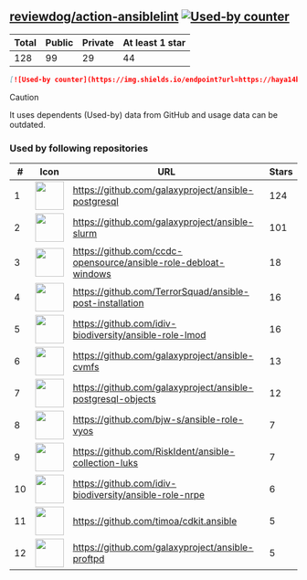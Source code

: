 





## [reviewdog/action-ansiblelint](https://github.com/reviewdog/action-ansiblelint) [![Used-by counter](https://img.shields.io/endpoint?url=https://haya14busa.github.io/github-used-by/data/reviewdog/action-ansiblelint/shieldsio.json)](https://github.com/haya14busa/github-used-by/tree/main/repo/reviewdog/action-ansiblelint)

| Total | Public | Private | At least 1 star
| ----- | ------ | ------- | ---------------
| 128 | 99 | 29 | 44 |

```md
[![Used-by counter](https://img.shields.io/endpoint?url=https://haya14busa.github.io/github-used-by/data/reviewdog/action-ansiblelint/shieldsio.json)](https://github.com/haya14busa/github-used-by/tree/main/repo/reviewdog/action-ansiblelint)
```

> [!CAUTION]
> It uses dependents (Used-by) data from GitHub and usage data can be outdated.

### Used by following repositories

| # | Icon | URL | Stars |
| -- | -- | -- | -- | 
|1|<img src="https://github.com/galaxyproject.png" width=50 height=50>|https://github.com/galaxyproject/ansible-postgresql|124|
|2|<img src="https://github.com/galaxyproject.png" width=50 height=50>|https://github.com/galaxyproject/ansible-slurm|101|
|3|<img src="https://github.com/ccdc-opensource.png" width=50 height=50>|https://github.com/ccdc-opensource/ansible-role-debloat-windows|18|
|4|<img src="https://github.com/TerrorSquad.png" width=50 height=50>|https://github.com/TerrorSquad/ansible-post-installation|16|
|5|<img src="https://github.com/idiv-biodiversity.png" width=50 height=50>|https://github.com/idiv-biodiversity/ansible-role-lmod|16|
|6|<img src="https://github.com/galaxyproject.png" width=50 height=50>|https://github.com/galaxyproject/ansible-cvmfs|13|
|7|<img src="https://github.com/galaxyproject.png" width=50 height=50>|https://github.com/galaxyproject/ansible-postgresql-objects|12|
|8|<img src="https://github.com/bjw-s.png" width=50 height=50>|https://github.com/bjw-s/ansible-role-vyos|7|
|9|<img src="https://github.com/RiskIdent.png" width=50 height=50>|https://github.com/RiskIdent/ansible-collection-luks|7|
|10|<img src="https://github.com/idiv-biodiversity.png" width=50 height=50>|https://github.com/idiv-biodiversity/ansible-role-nrpe|6|
|11|<img src="https://github.com/timoa.png" width=50 height=50>|https://github.com/timoa/cdkit.ansible|5|
|12|<img src="https://github.com/galaxyproject.png" width=50 height=50>|https://github.com/galaxyproject/ansible-proftpd|5|
